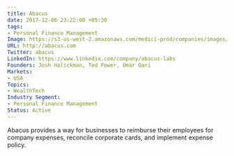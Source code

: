 ```yaml
---
title: Abacus
date: 2017-12-06 23:22:00 +05:30
tags:
- Personal Finance Management
Image: https://s3-us-west-2.amazonaws.com/medici-prod/companies/images/000/000/007/original/abacus.com.png?1486994336
URL: http://abacus.com
Twitter: abacus
LinkedIn: https://www.linkedin.com/company/abacus-labs
Founders: Josh Halickman, Ted Power, Omar Qari
Markets:
- USA
Topics:
- WealthTech
Industry Segment:
- Personal Finance Management
Status: Active
---
```


Abacus provides a way for businesses to reimburse their employees for company expenses, reconcile corporate cards, and implement expense policy.
